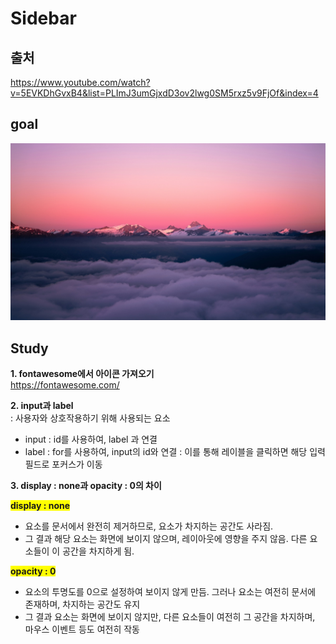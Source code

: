 # Sidebar

## 출처

https://www.youtube.com/watch?v=5EVKDhGvxB4&list=PLImJ3umGjxdD3ov2lwg0SM5rxz5v9FjOf&index=4

## goal

<img src="images/bg.jpg">

## Study

**1. fontawesome에서 아이콘 가져오기**  
https://fontawesome.com/

**2. input과 label**  
: 사용자와 상호작용하기 위해 사용되는 요소

- input
  : id를 사용하여, label 과 연결
- label
  : for를 사용하여, input의 id와 연결
  : 이를 통해 레이블을 클릭하면 해당 입력 필드로 포커스가 이동

**3. display : none과 opacity : 0의 차이**

<span style="background:yellow; font-weight: bold">display : none</span>

- 요소를 문서에서 완전히 제거하므로, 요소가 차지하는 공간도 사라짐.
- 그 결과 해당 요소는 화면에 보이지 않으며, 레이아웃에 영향을 주지 않음. 다른 요소들이 이 공간을 차지하게 됨.

<span style="background:yellow; font-weight: bold">opacity : 0</span>

- 요소의 투명도를 0으로 설정하여 보이지 않게 만듬. 그러나 요소는 여전히 문서에 존재하며, 차지하는 공간도 유지
- 그 결과 요소는 화면에 보이지 않지만, 다른 요소들이 여전히 그 공간을 차지하며, 마우스 이벤트 등도 여전히 작동
